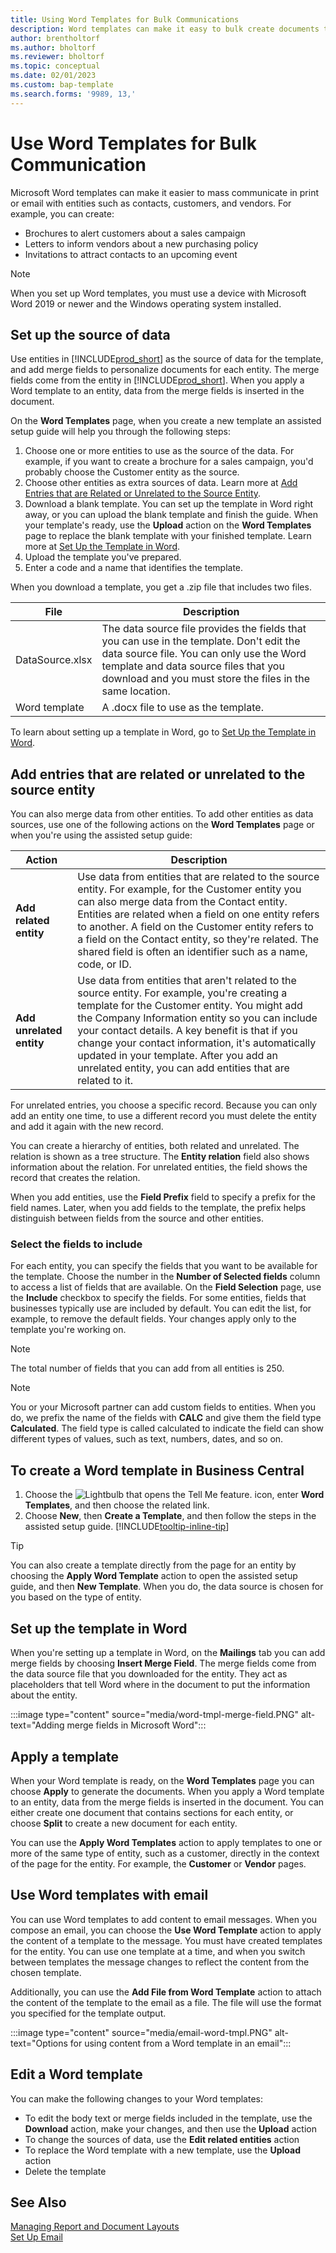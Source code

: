 ```yaml
---
title: Using Word Templates for Bulk Communications
description: Word templates can make it easy to bulk create documents that are personalized for specific entities.
author: brentholtorf
ms.author: bholtorf
ms.reviewer: bholtorf
ms.topic: conceptual
ms.date: 02/01/2023
ms.custom: bap-template
ms.search.forms: '9989, 13,'
---
```


# <a name="use-word-templates-for-bulk-communication"></a><a name="use-word-templates-for-bulk-communication"></a><a name="use-word-templates-for-bulk-communication"></a>Use Word Templates for Bulk Communication

Microsoft Word templates can make it easier to mass communicate in print or email with entities such as contacts, customers, and vendors. For example, you can create:

* Brochures to alert customers about a sales campaign
* Letters to inform vendors about a new purchasing policy
* Invitations to attract contacts to an upcoming event

> [!NOTE]
> When you set up Word templates, you must use a device with Microsoft Word 2019 or newer and the Windows operating system installed.

## <a name="set-up-the-source-of-data"></a><a name="set-up-the-source-of-data"></a><a name="set-up-the-source-of-data"></a>Set up the source of data

Use entities in [!INCLUDE[prod_short](includes/prod_short.md)] as the source of data for the template, and add merge fields to personalize documents for each entity. The merge fields come from the entity in [!INCLUDE[prod_short](includes/prod_short.md)]. When you apply a Word template to an entity, data from the merge fields is inserted in the document.

On the **Word Templates** page, when you create a new template an assisted setup guide will help you through the following steps:

1. Choose one or more entities to use as the source of the data. For example, if you want to create a brochure for a sales campaign, you'd probably choose the Customer entity as the source.
2. Choose other entities as extra sources of data. Learn more at [Add Entries that are Related or Unrelated to the Source Entity](#add-entries-that-are-related-or-unrelated-to-the-source-entity).
3. Download a blank template. You can set up the template in Word right away, or you can upload the blank template and finish the guide. When your template's ready, use the **Upload** action on the **Word Templates** page to replace the blank template with your finished template. Learn more at [Set Up the Template in Word](#set-up-the-template-in-word).
4. Upload the template you've prepared.
5. Enter a code and a name that identifies the template.

When you download a template, you get a .zip file that includes two files.

|File  |Description  |
|---------|---------|
|DataSource.xlsx     | The data source file provides the fields that you can use in the template. Don't edit the data source file. You can only use the Word template and data source files that you download and you must store the files in the same location.     |
|Word template     | A .docx file to use as the template.        |

To learn about setting up a template in Word, go to [Set Up the Template in Word](#set-up-the-template-in-word).

## <a name="add-entries-that-are-related-or-unrelated-to-the-source-entity"></a><a name="add-entries-that-are-related-or-unrelated-to-the-source-entity"></a><a name="add-entries-that-are-related-or-unrelated-to-the-source-entity"></a>Add entries that are related or unrelated to the source entity

You can also merge data from other entities. To add other entities as data sources, use one of the following actions on the **Word Templates** page or when you're using the assisted setup guide:

|Action  |Description  |
|---------|---------|
|**Add related entity**  | Use data from entities that are related to the source entity. For example, for the Customer entity you can also merge data from the Contact entity. Entities are related when a field on one entity refers to another. A field on the Customer entity refers to a field on the Contact entity, so they're related. The shared field is often an identifier such as a name, code, or ID.        |
|**Add unrelated entity**| Use data from entities that aren't related to the source entity. For example, you're creating a template for the Customer entity. You might add the Company Information entity so you can include your contact details. A key benefit is that if you change your contact information, it's automatically updated in your template. After you add an unrelated entity, you can add entities that are related to it.         |

For unrelated entries, you choose a specific record. Because you can only add an entity one time, to use a different record you must delete the entity and add it again with the new record.

You can create a hierarchy of entities, both related and unrelated. The relation is shown as a tree structure. The **Entity relation** field also shows information about the relation. For unrelated entities, the field shows the record that creates the relation.

When you add entities, use the **Field Prefix** field to specify a prefix for the field names. Later, when you add fields to the template, the prefix helps distinguish between fields from the source and other entities.

### <a name="select-the-fields-to-include"></a><a name="select-the-fields-to-include"></a><a name="select-the-fields-to-include"></a>Select the fields to include

For each entity, you can specify the fields that you want to be available for the template. Choose the number in the **Number of Selected fields** column to access a list of fields that are available. On the **Field Selection** page, use the **Include** checkbox to specify the fields. For some entities, fields that businesses typically use are included by default. You can edit the list, for example, to remove the default fields. Your changes apply only to the template you're working on.

> [!NOTE]
> The total number of fields that you can add from all entities is 250.

> [!NOTE]
> You or your Microsoft partner can add custom fields to entities. When you do, we prefix the name of the fields with **CALC** and give them the field type **Calculated**. The field type is called calculated to indicate the field can show different types of values, such as text, numbers, dates, and so on.

## <a name="to-create-a-word-template-in-business-central"></a><a name="to-create-a-word-template-in-business-central"></a><a name="to-create-a-word-template-in-business-central"></a>To create a Word template in Business Central

1. Choose the ![Lightbulb that opens the Tell Me feature.](media/ui-search/search_small.png "Tell me what you want to do") icon, enter **Word Templates**, and then choose the related link.
2. Choose **New**, then **Create a Template**, and then follow the steps in the assisted setup guide. [!INCLUDE[tooltip-inline-tip](includes/tooltip-inline-tip_md.md)]

> [!TIP]
> You can also create a template directly from the page for an entity by choosing the **Apply Word Template** action to open the assisted setup guide, and then **New Template**. When you do, the data source is chosen for you based on the type of entity.

## <a name="set-up-the-template-in-word"></a><a name="set-up-the-template-in-word"></a><a name="set-up-the-template-in-word"></a>Set up the template in Word

When you're setting up a template in Word, on the **Mailings** tab you can add merge fields by choosing **Insert Merge Field**. The merge fields come from the data source file that you downloaded for the entity. They act as placeholders that tell Word where in the document to put the information about the entity.

:::image type="content" source="media/word-tmpl-merge-field.PNG" alt-text="Adding merge fields in Microsoft Word":::

## <a name="apply-a-template"></a><a name="apply-a-template"></a><a name="apply-a-template"></a>Apply a template

When your Word template is ready, on the **Word Templates** page you can choose **Apply** to generate the documents. When you apply a Word template to an entity, data from the merge fields is inserted in the document. You can either create one document that contains sections for each entity, or choose **Split** to create a new document for each entity.

You can use the **Apply Word Templates** action to apply templates to one or more of the same type of entity, such as a customer, directly in the context of the page for the entity. For example, the **Customer** or **Vendor** pages.

## <a name="use-word-templates-with-email"></a><a name="use-word-templates-with-email"></a><a name="use-word-templates-with-email"></a>Use Word templates with email

You can use Word templates to add content to email messages. When you compose an email, you can choose the **Use Word Template** action to apply the content of a template to the message. You must have created templates for the entity. You can use one template at a time, and when you switch between templates the message changes to reflect the content from the chosen template.

Additionally, you can use the **Add File from Word Template** action to attach the content of the template to the email as a file. The file will use the format you specified for the template output.

:::image type="content" source="media/email-word-tmpl.PNG" alt-text="Options for using content from a Word template in an email":::

## <a name="edit-a-word-template"></a><a name="edit-a-word-template"></a><a name="edit-a-word-template"></a>Edit a Word template

You can make the following changes to your Word templates:

* To edit the body text or merge fields included in the template, use the **Download** action, make your changes, and then use the **Upload** action
* To change the sources of data, use the **Edit related entities** action
* To replace the Word template with a new template, use the **Upload** action
* Delete the template

## <a name="see-also"></a><a name="see-also"></a><a name="see-also"></a>See Also

[Managing Report and Document Layouts](ui-manage-report-layouts.md)  
[Set Up Email](admin-how-setup-email.md)  
